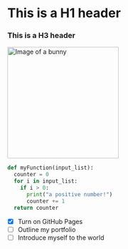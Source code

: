 # This is a H1 header
### This is a H3 header

<img src="https://1.bp.blogspot.com/-PFd4kSsH4nM/UYhA1hRzsSI/AAAAAAAAH9U/2LlKBTxeheU/s1600/bunneh-ness.jpg" alt="Image of a bunny" height="250"/>

``` python
def myFunction(input_list):
  counter = 0
  for i in input_list:
    if i > 0:
      print("a positive number!")
      counter += 1
  return counter
```

- [x] Turn on GitHub Pages
- [ ] Outline my portfolio
- [ ] Introduce myself to the world
